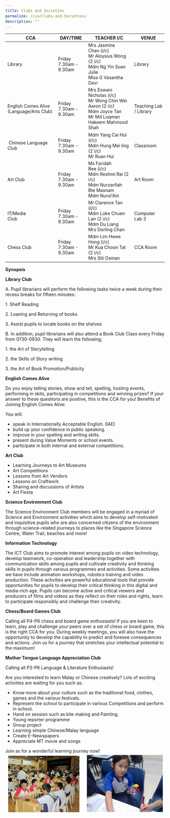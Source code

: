 ```yaml
---
title: Clubs and Societies
permalink: /cca/Clubs-and-Societies/
description: ""
---
```

| CCA | DAY/TIME | TEACHER I/C| VENUE
| -------- | -------- | -------- |-------- |
|Library| Friday<br>7.30am - 9.30am| Mrs Jasmine Chan (i/c)<br>Mr Aloysius Wong (2 i/c)<br>Mdm Ng Yin Suan Julie<br>Miss G Vasantha Devi| Library
|English Comes Alive (Language/Arts Club)|Friday<br>7.30am - 9.30am|Mrs Eswani Nicholas (i/c)<br>Mr Wong Chin Wei Aaron (2 i/c)<br>Mdm Joyce Tan<br>Mr Md Luqman Hakeem Mahmood Shah|Teaching Lab / Library
| Chinese Language Club| Friday<br>7.30am - 9.30am| Mdm Yang Cai Hui (i/c)<br>Mdm Hung Mei ling (2 i/c)  <br>Mr Ruan Hui|Classroom
|Art Club| Friday<br>7.30am - 9.30am|Ms Faridah Bee (i/c)<br>Mdm Reshmi Rai (2 i/c)<br>Mdm Nurzarifah Bte Masnam  <br>Mdm Nurul'Ain| Art Room
| IT/Media  <br>Club | Friday<br>7.30am - 9.30am| Mr Clarence Tan (i/c)<br>Mdm Loke Chuen Lan (2 i/c)<br>Mdm Du Liang<br>Mrs Dorling Chan| Computer Lab 3
|Chess Club| Friday<br>7.30am - 9.30am|Mdm Lim Hwee Hong (i/c)<br>Mr Kua Choon Tat (2 i/c)<br>Mrs Siti Osman| CCA Room


**Synopsis**

**Library Club**

A. Pupil librarians will perform the following tasks twice a week during their recess breaks for fifteen minutes:

1\. Shelf Reading

2\. Loaning and Returning of books

3\. Assist pupils to locate books on the shelves

  

B. In addition, pupil librarians will also attend a Book Club Class every Friday from 0730-0930. They will learn the following;

1\. the Art of Storytelling

2\. the Skills of Story writing

3\. the Art of Book Promotion/Publicity

  

**English Comes Alive**

Do you enjoy telling stories, show and tell, spelling, hosting events, performing in skits, participating in competitions and winning prizes? If your answer to these questions are positive, this is the CCA for you! Benefits of Joining English Comes Alive:

  

You will:

*   speak in Internationally Acceptable English. (IAE)
*   build up your confidence in public speaking.
*   improve in your spelling and writing skills.
*   present during Value Moments or school events.
*   participate in both internal and external competitions.

**Art Club**

*   Learning Journeys to Art Museums
*   Art Competitions
*   Lessons from Art Vendors
*   Lessons on Craftwork
*   Sharing and discussions of Artists
*   Art Fiesta

  

**Science Environment Club**

The Science Environment Club members will be engaged in a myriad of Science and Environment activities which aims to develop self-motivated and inquisitive pupils who are also concerned citizens of the environment through science-related journeys to places like the Singapore Science Centre, Water Trail, beaches and more!

  

**Information Technology**

The ICT Club aims to promote interest among pupils on video technology, develop teamwork, co-operation and leadership together with communication skills among pupils and cultivate creativity and thinking skills in pupils through various programmes and activities. Some activities we have include animation workshops, robotics training and video production. These activities are powerful educational tools that provide opportunities for pupils to develop their critical thinking in this digital and media-rich age. Pupils can become active and critical viewers and producers of films and videos as they reflect on their roles and rights, learn to participate responsibly and challenge their creativity.

  

**Chess/Board Games Club**

Calling all P4-P6 chess and board game enthusiasts! If you are keen to learn, play and challenge your peers over a set of chess or board game, this is the right CCA for you. During weekly meetings, you will also have the opportunity to develop the capability to predict and foresee consequences and actions. Join us for a journey that stretches your intellectual potential to the maximum!

  

**Mother Tongue Language Appreciation Club**

Calling all P3-P6 Language & Literature Enthusiasts!

Are you interested to learn Malay or Chinese creatively? Lots of exciting activities are waiting for you such as:

*   Know more about your culture such as the traditional food, clothes, games and the various festivals.
*   Represent the school to participate in various Competitions and perform in school.
*   Hand on session such as kite making and Painting.
*   Young reporter programme
*   Group project
*   Learning simple Chinese/Malay language
*   Create E-Newspapers
*   Appreciate MT movie and songs

Join as for a wonderful learning journey now!
![](/images/Amendment%202.jpeg)